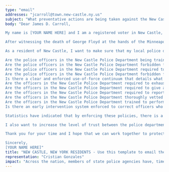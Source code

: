 ```yaml
---
type: "email"
addresses: "jcarroll@town.new-castle.ny.us"
subject: "What preventative actions are being taken against the New Castle Police Department?"
body: "Dear James D. Carroll,

My name is [YOUR NAME HERE] and I am a registered voter in New Castle, New York. I am writing to you today to ask what you are doing, as the Chief of Police of New Castle, to ensure that your officers are not abusing their power and are held accountable for their actions.

After witnessing the death of George Floyd at the hands of the Minneapolis Police Department, I am left feeling outraged, frustrated, and hurt. The system has failed yet another black man and we are anxiously waiting to see if the officers responsible for his death will face consequences.

As a resident of New Castle, I want to make sure that my local police department is taking the necessary preventative measures to ensure that incidents like this will not occur in the future. So I ask:

Are the police officers in the New Castle Police Department being trained to de-escalate altercations by using peaceful conflict resolution strategies?
Are the police officers in the New Castle Police Department forbidden from using carotid restraints (chokeholds, strangleholds, etc.) and hog-tying methods? Furthermore, are they forbidden from transporting civilians in uncomfortable positions, such as face down in a vehicle?
Are the police officers in the New Castle Police Department required to intervene if they witness another officer using excessive force? Will officers be reprimanded if they fail to intervene?
Are the police officers in the New Castle Police Department forbidden from shooting at moving vehicles?
Is there a clear and enforced use-of-force continuum that details what weapons and force are acceptable in a wide variety of civilian-police interactions?
Are the officers in the New Castle Police Department required to exhaust every other possible option before using excessive force?
Are the officers in the New Castle Police Department required to give a verbal warning to civilians before drawing their weapon or using excessive force?
Are the officers in the New Castle Police Department required to report each time they threaten to or use force on civilians?
Are the officers in the New Castle Police Department thoroughly vetted to ensure that they do not have a history with abuse, racism, xenophobia, homophobia / transphobia, or discrimination?
Are the officers in the New Castle Police Department trained to perform and seek necessary medical action after using excessive force?
Is there an early intervention system enforced to correct officers who use excessive force? Additionally, how many complaints does an officer have to receive before they are reprimanded? Before they are terminated? More than three complaints are unacceptable.

Statistics have indicated that by enforcing these policies, there is a significant decrease in civilian complaints and injury due to excessive force. If any of the policies are not currently in place, then what is being done to ensure that they are going to be enforced in the near future? What can I do, as a concerned citizen, to set these policies in motion?

I also want to increase the level of trust between the police department and the community. To establish trust, there has to be transparency. I would like to see the New Castle Police Department collect and report data on civilian deaths that occurred in custody and as a result of an officer’s use of excessive force. The data should be broken down by demographics and should showcase the race, gender, sexuality, and religion of the civilians. Allowing the public access to this information will show us where we, as a community, fall short.

Thank you for your time and I hope that we can work together to protect the New Castle community. I refuse to let the next hashtag come from here.

Sincerely,
[YOUR NAME HERE]"
title: "NEW CASTLE, NEW YORK RESIDENTS - Use this template to email the Chief of Police of New Castle to quiz them on what preventive actions are being taken to protect against police brutality from the New Castle Police Department."
representation: "Cristian Gonzales"
impact: "Across the nation, members of state police agencies have, time and time again, abused their power and have killed black Americans in a horrific manner, devoid of any lawfulness. Our nation has observed the cruel and evil killings of George Floyd, Breonna Taylor, Eric Garner, Ahmed Aubrey, and countless others of black Americans. Email the Chief of Police for the city of New Castle and press the question--are you, James D. Carroll, taking any preventative actions to ensure that such acts of cruelty against African Americans don't happen as a consequence of policing with racist motives?"
---
```



